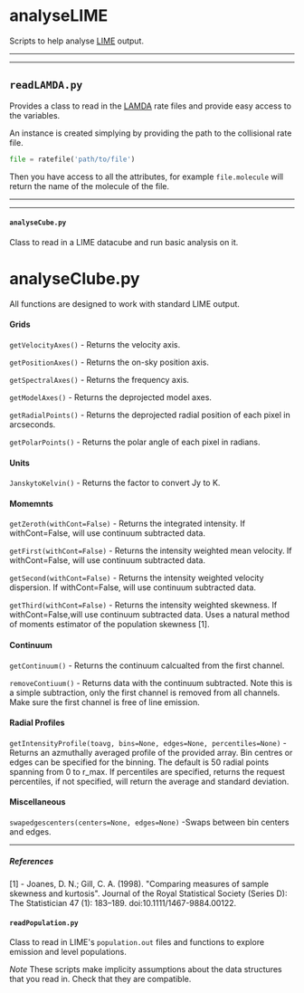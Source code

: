 # analyseLIME

Scripts to help analyse [LIME](https://github.com/lime-rt/lime) output.

---
---

## `readLAMDA.py`

Provides a class to read in the [LAMDA](http://home.strw.leidenuniv.nl/~moldata/) rate files and provide easy access to the variables.

An instance is created simplying by providing the path to the collisional rate file.

```python
file = ratefile('path/to/file')
```

Then you have access to all the attributes, for example `file.molecule` will return the name of the molecule of the file.

---
---


#### `analyseCube.py`
Class to read in a LIME datacube and run basic analysis on it.


# analyseClube.py

All functions are designed to work with standard LIME output.

#### Grids

`getVelocityAxes()` - Returns the velocity axis.

`getPositionAxes()` - Returns the on-sky position axis.

`getSpectralAxes()` - Returns the frequency axis.

`getModelAxes()` - Returns the deprojected model axes.

`getRadialPoints()` - Returns the deprojected radial position of each pixel in arcseconds.

`getPolarPoints()` - Returns the polar angle of each pixel in radians.


#### Units

`JanskytoKelvin()` - Returns the factor to convert Jy to K.


#### Momemnts

`getZeroth(withCont=False)` - Returns the integrated intensity. If withCont=False, will use continuum subtracted data.

`getFirst(withCont=False)` - Returns the intensity weighted mean velocity. If withCont=False, will use continuum subtracted data.

`getSecond(withCont=False)` - Returns the intensity weighted velocity dispersion. If withCont=False, will use continuum subtracted data.

`getThird(withCont=False)` - Returns the intensity weighted skewness. If withCont=False,will use continuum subtracted data. Uses a natural method of moments estimator of the population skewness [1].


#### Continuum

`getContinuum()` - Returns the continuum calcualted from the first channel.

`removeContiuum()` - Returns data with the continuum subtracted. Note this is a simple subtraction, only the first channel is removed from all channels. Make sure the first channel is free of line emission.


#### Radial Profiles

`getIntensityProfile(toavg, bins=None, edges=None, percentiles=None)` - Returns an azmuthally averaged profile of the provided array. Bin centres or edges can be specified for the binning. The default is 50 radial points spanning from 0 to r_max. If percentiles are specified, returns the request percentiles, if not specified, will return the average and standard deviation.


#### Miscellaneous

`swapedgescenters(centers=None, edges=None)` -Swaps between bin centers and edges.


---
##### References
[1] - Joanes, D. N.; Gill, C. A. (1998). "Comparing measures of sample skewness and kurtosis". Journal of the Royal Statistical Society (Series D): The Statistician 47 (1): 183–189. doi:10.1111/1467-9884.00122.



#### `readPopulation.py`
Class to read in LIME's `population.out` files and functions to explore emission and level populations.



*Note* These scripts make implicity assumptions about the data structures that you read in. Check that they are compatible.
